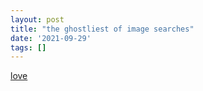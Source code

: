 ```yaml
---
layout: post
title: "the ghostliest of image searches"
date: '2021-09-29'
tags: []
---
```


<a href="https://duckduckgo.com/?q=outdoor+basketball+court+lights&atb=v1-1&iax=images&ia=images&iai=http%3A%2F%2Fwww.mecreeled.com%2Fwp-content%2Fuploads%2F2018%2F07%2Fled-basketball-court-lighting-1.jpg">love</a>